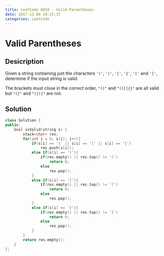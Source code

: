 ```yaml
---
title: LeetCode 0020 - Valid Parentheses
date: 2017-11-09 20:15:37
categories: LeetCode
---
```

# Valid Parentheses #

<!--more-->

## Desicription ##

Given a string containing just the characters `'('`, `')'`, `'{'`, `'}'`, `'['` and `']'`, determine if the input string is valid.

The brackets must close in the correct order, `"()"` and `"()[]{}"` are all valid but `"(]"` and `"([)]"` are not.

## Solution ##

```cpp
class Solution {
public:
    bool isValid(string s) {
        stack<char> res;
        for(int i = 0; s[i]; i++){
            if(s[i] == '(' || s[i] == '[' || s[i] == '{')
                res.push(s[i]);
            else if(s[i] == ')'){
                if(res.empty() || res.top() != '(')
                    return 0;
                else
                    res.pop();
            }
            else if(s[i] == ']'){
                if(res.empty() || res.top() != '[')
                    return 0;
                else
                    res.pop();
            }
            else if(s[i] == '}'){
                if(res.empty() || res.top() != '{')
                    return 0;
                else
                    res.pop();
            }
        }
        return res.empty();
    }
};
```